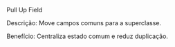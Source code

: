Pull Up Field

Descrição: Move campos comuns para a superclasse.

Benefício: Centraliza estado comum e reduz duplicação.
